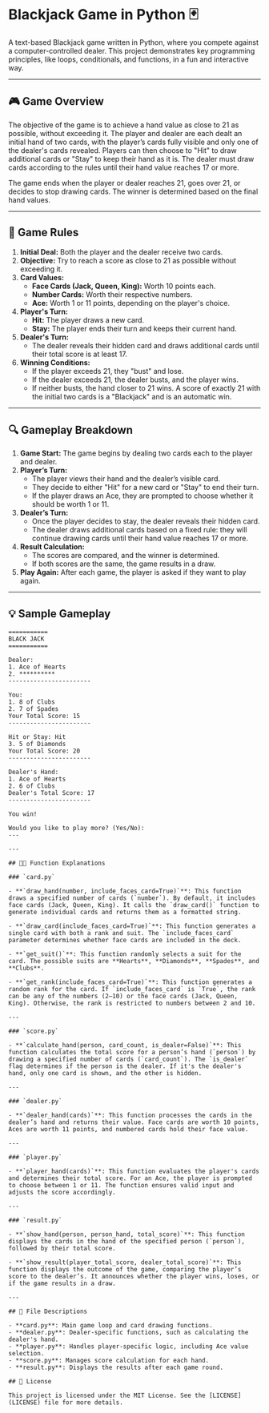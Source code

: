 # Blackjack Game in Python 🃏

A text-based Blackjack game written in Python, where you compete against a computer-controlled dealer. This project demonstrates key programming principles, like loops, conditionals, and functions, in a fun and interactive way.

---

## 🎮 Game Overview

The objective of the game is to achieve a hand value as close to 21 as possible, without exceeding it. The player and dealer are each dealt an initial hand of two cards, with the player’s cards fully visible and only one of the dealer's cards revealed. Players can then choose to "Hit" to draw additional cards or "Stay" to keep their hand as it is. The dealer must draw cards according to the rules until their hand value reaches 17 or more.

The game ends when the player or dealer reaches 21, goes over 21, or decides to stop drawing cards. The winner is determined based on the final hand values.

---

## 📏 Game Rules

1. **Initial Deal:** Both the player and the dealer receive two cards.
2. **Objective:** Try to reach a score as close to 21 as possible without exceeding it.
3. **Card Values:**
   - **Face Cards (Jack, Queen, King):** Worth 10 points each.
   - **Number Cards:** Worth their respective numbers.
   - **Ace:** Worth 1 or 11 points, depending on the player's choice.
4. **Player's Turn:**
   - **Hit:** The player draws a new card.
   - **Stay:** The player ends their turn and keeps their current hand.
5. **Dealer's Turn:** 
   - The dealer reveals their hidden card and draws additional cards until their total score is at least 17.
6. **Winning Conditions:**
   - If the player exceeds 21, they "bust" and lose.
   - If the dealer exceeds 21, the dealer busts, and the player wins.
   - If neither busts, the hand closer to 21 wins. A score of exactly 21 with the initial two cards is a "Blackjack" and is an automatic win.

---

## 🔍 Gameplay Breakdown

1. **Game Start:** The game begins by dealing two cards each to the player and dealer.
2. **Player’s Turn:**
   - The player views their hand and the dealer’s visible card.
   - They decide to either "Hit" for a new card or "Stay" to end their turn.
   - If the player draws an Ace, they are prompted to choose whether it should be worth 1 or 11.
3. **Dealer’s Turn:** 
   - Once the player decides to stay, the dealer reveals their hidden card.
   - The dealer draws additional cards based on a fixed rule: they will continue drawing cards until their hand value reaches 17 or more.
4. **Result Calculation:** 
   - The scores are compared, and the winner is determined.
   - If both scores are the same, the game results in a draw.
5. **Play Again:** After each game, the player is asked if they want to play again.

---

## 💡 Sample Gameplay

```plaintext
===========
BLACK JACK
===========

Dealer:
1. Ace of Hearts
2. **********
-----------------------

You:
1. 8 of Clubs
2. 7 of Spades
Your Total Score: 15
-----------------------

Hit or Stay: Hit
3. 5 of Diamonds
Your Total Score: 20
-----------------------

Dealer's Hand:
1. Ace of Hearts
2. 6 of Clubs
Dealer's Total Score: 17
-----------------------

You win!

Would you like to play more? (Yes/No):
---

---

## 🧑‍💻 Function Explanations

### `card.py`

- **`draw_hand(number, include_faces_card=True)`**: This function draws a specified number of cards (`number`). By default, it includes face cards (Jack, Queen, King). It calls the `draw_card()` function to generate individual cards and returns them as a formatted string.

- **`draw_card(include_faces_card=True)`**: This function generates a single card with both a rank and suit. The `include_faces_card` parameter determines whether face cards are included in the deck.

- **`get_suit()`**: This function randomly selects a suit for the card. The possible suits are **Hearts**, **Diamonds**, **Spades**, and **Clubs**.

- **`get_rank(include_faces_card=True)`**: This function generates a random rank for the card. If `include_faces_card` is `True`, the rank can be any of the numbers (2–10) or the face cards (Jack, Queen, King). Otherwise, the rank is restricted to numbers between 2 and 10.

---

### `score.py`

- **`calculate_hand(person, card_count, is_dealer=False)`**: This function calculates the total score for a person’s hand (`person`) by drawing a specified number of cards (`card_count`). The `is_dealer` flag determines if the person is the dealer. If it's the dealer's hand, only one card is shown, and the other is hidden.

---

### `dealer.py`

- **`dealer_hand(cards)`**: This function processes the cards in the dealer’s hand and returns their value. Face cards are worth 10 points, Aces are worth 11 points, and numbered cards hold their face value.

---

### `player.py`

- **`player_hand(cards)`**: This function evaluates the player's cards and determines their total score. For an Ace, the player is prompted to choose between 1 or 11. The function ensures valid input and adjusts the score accordingly.

---

### `result.py`

- **`show_hand(person, person_hand, total_score)`**: This function displays the cards in the hand of the specified person (`person`), followed by their total score.

- **`show_result(player_total_score, dealer_total_score)`**: This function displays the outcome of the game, comparing the player’s score to the dealer’s. It announces whether the player wins, loses, or if the game results in a draw.

---

## 📂 File Descriptions

- **card.py**: Main game loop and card drawing functions.
- **dealer.py**: Dealer-specific functions, such as calculating the dealer's hand.
- **player.py**: Handles player-specific logic, including Ace value selection.
- **score.py**: Manages score calculation for each hand.
- **result.py**: Displays the results after each game round.

## 📝 License

This project is licensed under the MIT License. See the [LICENSE](LICENSE) file for more details.
```
